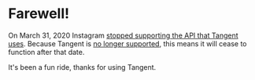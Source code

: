 # Farewell!

On March 31, 2020 Instagram [stopped supporting the API that Tangent uses](https://developers.facebook.com/blog/post/2019/10/15/launch-instagram-basic-display-api/). Because Tangent is [no longer supported](/125.html), this means it will cease to function after that date.

It's been a fun ride, thanks for using Tangent.